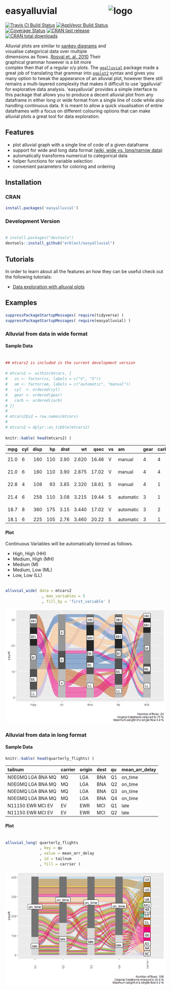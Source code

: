 
<!-- README.md is generated from README.Rmd. Please edit that file -->
easyalluvial <img src="https://www.datisticsblog.com/easyalluvial_logo_square.png" alt="logo" width="180" height="180" align = "right"/>
========================================================================================================================================

[![Travis CI Build Status](https://travis-ci.org/erblast/easyalluvial.svg?branch=master)](https://travis-ci.org/erblast/easyalluvial) [![AppVeyor Build Status](https://ci.appveyor.com/api/projects/status/github/erblast/easyalluvial?branch=master&svg=true)](https://ci.appveyor.com/project/erblast/easyalluvial) 
[![Coverage Status](https://img.shields.io/codecov/c/github/erblast/easyalluvial/master.svg)](https://codecov.io/github/erblast/easyalluvial?branch=master)
[![CRAN last release](https://www.r-pkg.org/badges/last-release/easyalluvial)](https://CRAN.R-project.org/package=easyalluvial)
[![CRAN total downloads](https://cranlogs.r-pkg.org/badges/grand-total/easyalluvial)](https://CRAN.R-project.org/package=easyalluvial)


Alluvial plots are similar to [sankey diagrams](https://en.wikipedia.org/wiki/Sankey_diagram) and visualise categorical data over multiple dimensions as flows. [Rosval et. al. 2010](https://journals.plos.org/plosone/article?id=10.1371/journal.pone.0008694) Their graphical grammar however is a bit more complex then that of a regular x/y plots. The [`ggalluvial`](http://corybrunson.github.io/ggalluvial/) package made a great job of translating that grammar into [`ggplot2`](https://github.com/tidyverse/ggplot2) syntax and gives you many option to tweak the appearance of an alluvial plot, however there still remains a multi-layered complexity that makes it difficult to use 'ggalluvial' for explorative data analysis. 'easyalluvial' provides a simple interface to this package that allows you to produce a decent alluvial plot from any dataframe in either long or wide format from a single line of code while also handling continuous data. It is meant to allow a quick visualisation of entire dataframes with a focus on different colouring options that can make alluvial plots a great tool for data exploration.

Features
--------

-   plot alluvial graph with a single line of code of a given dataframe
-   support for wide and long data format [(wiki, wide vs. long/narrow data)](https://en.wikipedia.org/wiki/Wide_and_narrow_data)
-   automatically transforms numerical to categorical data
-   helper functions for variable selection
-   convenient parameters for coloring and ordering

Installation
------------

### CRAN

``` r
install.packages('easyalluvial')
```

### Development Version

``` r

# install.packages("devtools")
devtools::install_github("erblast/easyalluvial")
```

Tutorials
---------

In order to learn about all the features an how they can be useful check out the following tutorials:

-   [Data exploration with alluvial plots](https://www.datisticsblog.com/2018/10/intro_easyalluvial/#features)

Examples
--------

``` r
suppressPackageStartupMessages( require(tidyverse) )
suppressPackageStartupMessages( require(easyalluvial) )
```

### Alluvial from data in wide format

#### Sample Data

``` r

## mtcars2 is included in the current development version

# mtcars2 <- within(mtcars, {
#   vs <- factor(vs, labels = c("V", "S"))
#   am <- factor(am, labels = c("automatic", "manual"))
#   cyl  <- ordered(cyl)
#   gear <- ordered(gear)
#   carb <- ordered(carb)
# })
# 
# mtcars2$id = row.names(mtcars)
# 
# mtcars2 = dplyr::as_tibble(mtcars2)

knitr::kable( head(mtcars2) )
```

|   mpg| cyl |  disp|   hp|  drat|     wt|   qsec| vs  | am        | gear | carb | id                |
|-----:|:----|-----:|----:|-----:|------:|------:|:----|:----------|:-----|:-----|:------------------|
|  21.0| 6   |   160|  110|  3.90|  2.620|  16.46| V   | manual    | 4    | 4    | Mazda RX4         |
|  21.0| 6   |   160|  110|  3.90|  2.875|  17.02| V   | manual    | 4    | 4    | Mazda RX4 Wag     |
|  22.8| 4   |   108|   93|  3.85|  2.320|  18.61| S   | manual    | 4    | 1    | Datsun 710        |
|  21.4| 6   |   258|  110|  3.08|  3.215|  19.44| S   | automatic | 3    | 1    | Hornet 4 Drive    |
|  18.7| 8   |   360|  175|  3.15|  3.440|  17.02| V   | automatic | 3    | 2    | Hornet Sportabout |
|  18.1| 6   |   225|  105|  2.76|  3.460|  20.22| S   | automatic | 3    | 1    | Valiant           |

#### Plot

Continuous Variables will be automatically binned as follows.

-   High, High (HH)
-   Medium, High (MH)
-   Medium (M)
-   Medium, Low (ML)
-   Low, Low (LL)

``` r

alluvial_wide( data = mtcars2
                , max_variables = 5
                , fill_by = 'first_variable' )
```

![](man/figures/README-wide_plot-1.png)

### Alluvial from data in long format

#### Sample Data

``` r
knitr::kable( head(quarterly_flights) )
```

| tailnum           | carrier | origin | dest | qu  | mean\_arr\_delay |
|:------------------|:--------|:-------|:-----|:----|:-----------------|
| N0EGMQ LGA BNA MQ | MQ      | LGA    | BNA  | Q1  | on\_time         |
| N0EGMQ LGA BNA MQ | MQ      | LGA    | BNA  | Q2  | on\_time         |
| N0EGMQ LGA BNA MQ | MQ      | LGA    | BNA  | Q3  | on\_time         |
| N0EGMQ LGA BNA MQ | MQ      | LGA    | BNA  | Q4  | on\_time         |
| N11150 EWR MCI EV | EV      | EWR    | MCI  | Q1  | late             |
| N11150 EWR MCI EV | EV      | EWR    | MCI  | Q2  | late             |

#### Plot

``` r

alluvial_long( quarterly_flights
               , key = qu
               , value = mean_arr_delay
               , id = tailnum
               , fill = carrier )
```

![](man/figures/README-plot_long-1.png)
